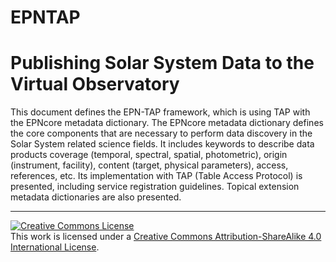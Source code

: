 # EPNTAP

# Publishing Solar System Data to the Virtual Observatory

This document defines the EPN-TAP framework, which is using 
TAP with the EPNcore metadata dictionary. The EPNcore metadata 
dictionary defines the core components that are necessary to 
perform data discovery in the Solar System related science 
fields. 
It includes keywords to describe data products coverage 
(temporal, spectral, spatial, photometric), origin (instrument, facility), 
content (target, physical parameters), access, references, etc. 
Its implementation with TAP (Table Access Protocol) is presented, 
including service registration guidelines. 
Topical extension metadata dictionaries are also presented.

---

<a rel="license" href="http://creativecommons.org/licenses/by-sa/4.0/">
  <img alt="Creative Commons License" style="border-width:0" src="https://i.creativecommons.org/l/by-sa/4.0/88x31.png" /></a>
  <br />
  This work is licensed under a <a rel="license" href="http://creativecommons.org/licenses/by-sa/4.0/">
  Creative Commons Attribution-ShareAlike 4.0 International License</a>.
  
